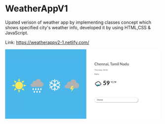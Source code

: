 # WeatherAppV1
Upated verison of weather app by implementing classes concept which shows specified city's weather info, developed it by using HTML,CSS & JavaScript.

Link: https://weatherappv2-1.netlify.com/

![Layout](https://github.com/Md-Mudassir/WeatherAppV1/blob/master/css/wv1.JPG)
